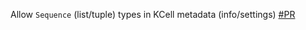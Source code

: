 Allow `Sequence` (list/tuple) types in KCell metadata (info/settings) [#PR](https://github.com/gdsfactory/kfactory/pull/231)